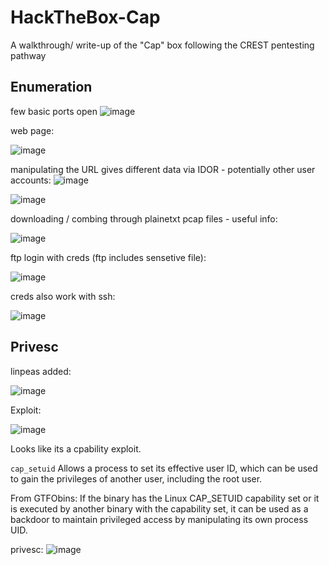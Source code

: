 # HackTheBox-Cap
A walkthrough/ write-up of the "Cap" box following the CREST pentesting pathway


## Enumeration
few basic ports open
![image](https://github.com/HattMobb/HackTheBox-Cap/assets/134090089/39a6fbfa-b4f7-443e-890b-9912831361ec)


web page:

![image](https://github.com/HattMobb/HackTheBox-Cap/assets/134090089/ab6c2d0f-2e5e-464d-a717-0525fe88444d)

manipulating the URL gives different data via IDOR - potentially other user accounts:
![image](https://github.com/HattMobb/HackTheBox-Cap/assets/134090089/7820b130-040d-4daa-a97b-b326dc928c3a)

![image](https://github.com/HattMobb/HackTheBox-Cap/assets/134090089/279c4a21-edb9-4122-bbdf-ce6b6428e49e)


downloading / combing through plainetxt pcap files - useful info:

![image](https://github.com/HattMobb/HackTheBox-Cap/assets/134090089/6f7f5573-d83b-43b6-a55f-72ee3e9f7904)


ftp login with creds (ftp includes sensetive file):

![image](https://github.com/HattMobb/HackTheBox-Cap/assets/134090089/f4e792d0-034a-4a0d-b5b0-946b1b956e3a)


creds also work with ssh:

![image](https://github.com/HattMobb/HackTheBox-Cap/assets/134090089/ef70b8f6-a1e0-42ef-bf7d-ab6e834d50c9)


## Privesc

linpeas added:

![image](https://github.com/HattMobb/HackTheBox-Cap/assets/134090089/88b4cb63-6975-4da6-9697-d4a8b3c56d02)

Exploit:

![image](https://github.com/HattMobb/HackTheBox-Cap/assets/134090089/1f31957b-4bf4-4d37-ad9e-54ab88873496)

Looks like its a cpability exploit.

`cap_setuid` Allows a process to set its effective user ID, which can be used to gain the privileges of another user, including the root user.

From GTFObins:
If the binary has the Linux CAP_SETUID capability set or it is executed by another binary with the capability set, it can be used as a backdoor to maintain privileged access by manipulating its own process UID.

privesc:
![image](https://github.com/HattMobb/HackTheBox-Cap/assets/134090089/253b1f2c-3e1f-409c-8d7e-2faad6de2ea1)




